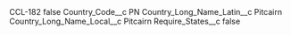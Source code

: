 <?xml version="1.0" encoding="UTF-8"?>
<CustomMetadata xmlns="http://soap.sforce.com/2006/04/metadata" xmlns:xsi="http://www.w3.org/2001/XMLSchema-instance" xmlns:xsd="http://www.w3.org/2001/XMLSchema">
    <label>CCL-182</label>
    <protected>false</protected>
    <values>
        <field>Country_Code__c</field>
        <value xsi:type="xsd:string">PN</value>
    </values>
    <values>
        <field>Country_Long_Name_Latin__c</field>
        <value xsi:type="xsd:string">Pitcairn</value>
    </values>
    <values>
        <field>Country_Long_Name_Local__c</field>
        <value xsi:type="xsd:string">Pitcairn</value>
    </values>
    <values>
        <field>Require_States__c</field>
        <value xsi:type="xsd:boolean">false</value>
    </values>
</CustomMetadata>
